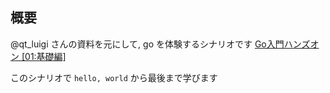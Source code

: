 ## 概要

@qt_luigi さんの資料を元にして, go を体験するシナリオです
[Go入門ハンズオン [01:基礎編]](https://talks.godoc.org/github.com/qt-luigi/talks/2018/go-intro-hands-on-01-basic.slide#1)

このシナリオで `hello, world` から最後まで学びます

